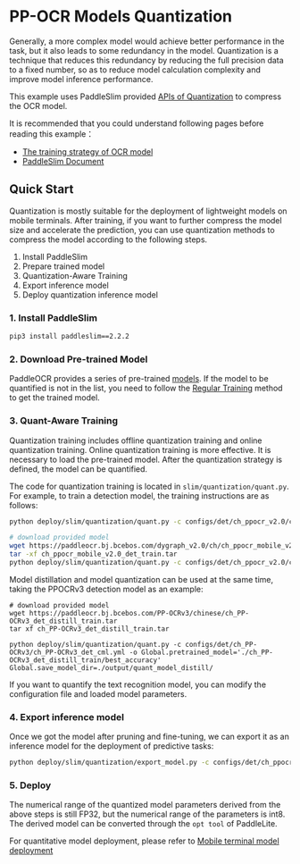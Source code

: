 
# PP-OCR Models Quantization

Generally, a more complex model would achieve better performance in the task, but it also leads to some redundancy in the model.
Quantization is a technique that reduces this redundancy by reducing the full precision data to a fixed number,
so as to reduce model calculation complexity and improve model inference performance.

This example uses PaddleSlim provided [APIs of Quantization](https://github.com/PaddlePaddle/PaddleSlim/blob/develop/docs/zh_cn/api_cn/dygraph/quanter/qat.rst) to compress the OCR model.

It is recommended that you could understand following pages before reading this example：
- [The training strategy of OCR model](../../../doc/doc_en/quickstart_en.md)
- [PaddleSlim Document](https://github.com/PaddlePaddle/PaddleSlim/blob/develop/docs/zh_cn/api_cn/dygraph/quanter/qat.rst)

## Quick Start
Quantization is mostly suitable for the deployment of lightweight models on mobile terminals.
After training, if you want to further compress the model size and accelerate the prediction, you can use quantization methods to compress the model according to the following steps.

1. Install PaddleSlim
2. Prepare trained model
3. Quantization-Aware Training
4. Export inference model
5. Deploy quantization inference model


### 1. Install PaddleSlim

```bash
pip3 install paddleslim==2.2.2
```


### 2. Download Pre-trained Model
PaddleOCR provides a series of pre-trained [models](../../../doc/doc_en/models_list_en.md).
If the model to be quantified is not in the list, you need to follow the [Regular Training](../../../doc/doc_en/quickstart_en.md) method to get the trained model.


### 3. Quant-Aware Training
Quantization training includes offline quantization training and online quantization training.
Online quantization training is more effective. It is necessary to load the pre-trained model.
After the quantization strategy is defined, the model can be quantified.

The code for quantization training is located in `slim/quantization/quant.py`. For example, to train a detection model, the training instructions are as follows:
```bash
python deploy/slim/quantization/quant.py -c configs/det/ch_ppocr_v2.0/ch_det_mv3_db_v2.0.yml -o Global.pretrained_model='your trained model'   Global.save_model_dir=./output/quant_model

# download provided model
wget https://paddleocr.bj.bcebos.com/dygraph_v2.0/ch/ch_ppocr_mobile_v2.0_det_train.tar
tar -xf ch_ppocr_mobile_v2.0_det_train.tar
python deploy/slim/quantization/quant.py -c configs/det/ch_ppocr_v2.0/ch_det_mv3_db_v2.0.yml -o Global.pretrained_model=./ch_ppocr_mobile_v2.0_det_train/best_accuracy   Global.save_model_dir=./output/quant_model
```


Model distillation and model quantization can be used at the same time, taking the PPOCRv3 detection model as an example:
```
# download provided model
wget https://paddleocr.bj.bcebos.com/PP-OCRv3/chinese/ch_PP-OCRv3_det_distill_train.tar
tar xf ch_PP-OCRv3_det_distill_train.tar

python deploy/slim/quantization/quant.py -c configs/det/ch_PP-OCRv3/ch_PP-OCRv3_det_cml.yml -o Global.pretrained_model='./ch_PP-OCRv3_det_distill_train/best_accuracy'   Global.save_model_dir=./output/quant_model_distill/
```

If you want to quantify the text recognition model, you can modify the configuration file and loaded model parameters.

### 4. Export inference model

Once we got the model after pruning and fine-tuning, we can export it as an inference model for the deployment of predictive tasks:

```bash
python deploy/slim/quantization/export_model.py -c configs/det/ch_ppocr_v2.0/ch_det_mv3_db_v2.0.yml -o Global.checkpoints=output/quant_model/best_accuracy Global.save_inference_dir=./output/quant_inference_model
```

### 5. Deploy
The numerical range of the quantized model parameters derived from the above steps is still FP32, but the numerical range of the parameters is int8.
The derived model can be converted through the `opt tool` of PaddleLite.

For quantitative model deployment, please refer to [Mobile terminal model deployment](../../lite/readme.md)
